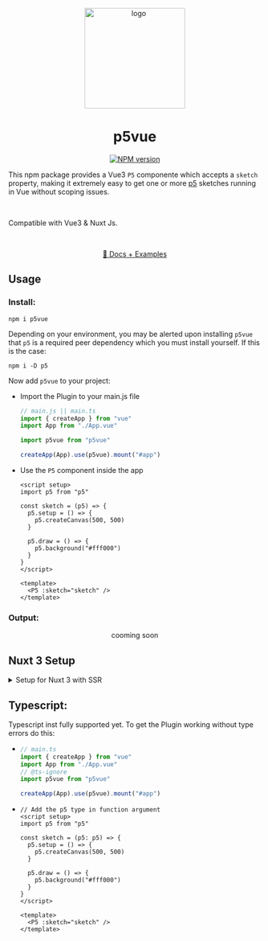 <br>

<div align="center">
<img src="https://github.com/Nico-Mayer/p5vue/blob/main/public/logo.svg" alt="logo" width="200" />
</div>

<h1 align="center">p5vue</h1>

<p align="center">
<a href="https://www.npmjs.com/package/p5vue">
	<img src="https://img.shields.io/npm/v/p5vue" alt="NPM version">
</a>
</p>
<p>
	This npm package provides a  Vue3 <code>P5</code> componente which accepts a <code>sketch</code/> property, making it extremely easy to get one or more <a href="https://p5js.org/">p5</a> sketches running in Vue without scoping issues.
</p>
<br/>
<p>
Compatible with Vue3 & Nuxt Js.
</p>
<br/>

<p align="center">
	<a href="https://p5vue-homepage.vercel.app/" target="_blank">📘 Docs + Examples</a>
</p>

## Usage

### Install:

```fish
npm i p5vue
```

<p>
Depending on your environment, you may be alerted upon installing <code>p5vue</code> that <code>p5</code> is a required peer dependency which you must install yourself.
If this is the case:
</p>

```fish
npm i -D p5
```

Now add `p5vue` to your project:

- Import the Plugin to your main.js file

  ```javascript
  // main.js || main.ts
  import { createApp } from "vue"
  import App from "./App.vue"

  import p5vue from "p5vue"

  createApp(App).use(p5vue).mount("#app")
  ```

- Use the <code>P5</code> component inside the app

  ```vue
  <script setup>
  import p5 from "p5"

  const sketch = (p5) => {
    p5.setup = () => {
      p5.createCanvas(500, 500)
    }

    p5.draw = () => {
      p5.background("#fff000")
    }
  }
  </script>

  <template>
    <P5 :sketch="sketch" />
  </template>
  ```

### Output:

<div align="center">
	cooming soon
</div>

## Nuxt 3 Setup
<details>
<summary>Setup for Nuxt 3 with SSR</summary>

##### To set the plugin up for Nuxt 3 we have to use some tricks to get it workin.
- Install p5vue
	```fish
	npm i p5vue
	```
- Add Plugin to nuxt 
	- Crate a plugins folder in your root directory ```~/plugins```
	- add a ```p5vue.client.ts``` file in the plugins folder
	- Add the plugin to Nuxt like this:
		```javascript
		// p5vue.client.ts
	
		import { defineNuxtPlugin } from "#app"
		//@ts-ignore
		import p5vue from "p5vue"
		export default defineNuxtPlugin((nuxtApp) => {
  			nuxtApp.vueApp.use(p5vue)
		})
		```
	- Create a ```P5Wrapper.client.vue``` file in ```~/components``` 
		```vue
		// P5Wrapper.client.vue
	
	
		<script setup lang="ts">
		const props = defineProps(["sketch"])
		const sketch = props.sketch
		</script>

		<template>
  		<P5 :sketch="sketch" />
		</template>
		```
		We need this wrapper component to ensure p5 only loads on client side.
	- Now we can use our custom Wrapper inside the complete Nuxt App like this:
		```vue 
		// App.vue 
	
		<script setup lang="ts">
		import p5 from "p5"
		
		const sketch = (p5: p5) => {
  			p5.setup = () => {
    			p5.createCanvas(500, 500)
  			}	

  			p5.draw = () => {
    			p5.background("#fff000")
  			}
		}
		</script>
		<template>
  			<P5Wrapper :sketch="sketch" />
		</template>
		```

</details>

## Typescript:

Typescript inst fully supported yet.
To get the Plugin working without type errors do this:

- ```typescript
  // main.ts
  import { createApp } from "vue"
  import App from "./App.vue"
  // @ts-ignore
  import p5vue from "p5vue"

  createApp(App).use(p5vue).mount("#app")
  ```

- ```vue
  // Add the p5 type in function argument
  <script setup>
  import p5 from "p5"

  const sketch = (p5: p5) => {
    p5.setup = () => {
      p5.createCanvas(500, 500)
    }

    p5.draw = () => {
      p5.background("#fff000")
    }
  }
  </script>

  <template>
    <P5 :sketch="sketch" />
  </template>
  ```
